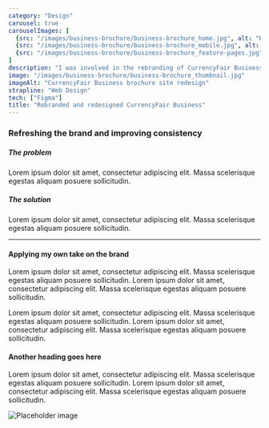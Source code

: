 ```yaml
---
category: "Design"
carousel: true
carouselImages: [
  {src: "/images/business-brochure/business-brochure_home.jpg", alt: "Home page for the new CurrencyFair Business website"},
  {src: "/images/business-brochure/business-brochure_mobile.jpg", alt: "Mobile versions of the CurrencyFair Business website"},
  {src: "/images/business-brochure/business-brochure_feature-pages.jpg", alt: "Feature pages on the new CurrencyFair Business website"},
]
description: "I was involved in the rebranding of CurrencyFair Business, a necessary step in the evolution of CurrencyFair as a product as they began to move away from personal money transfers and towards a high volume payments platform for businesses. This included updating the look and feel of CurrencyFair Business as a brand, and implementing it across the brochure site and creatives."
image: "/images/business-brochure/business-brochure_thumbnail.jpg"
imageAlt: "CurrencyFair Business brochure site redesign"
strapline: "Web Design"
tech: ["Figma"]
title: "Rebranded and redesigned CurrencyFair Business"
---
```


### Refreshing the brand and improving consistency

##### The problem
Lorem ipsum dolor sit amet, consectetur adipiscing elit. Massa scelerisque egestas aliquam posuere sollicitudin.

##### The solution
Lorem ipsum dolor sit amet, consectetur adipiscing elit. Massa scelerisque egestas aliquam posuere sollicitudin.

---

#### Applying my own take on the brand
Lorem ipsum dolor sit amet, consectetur adipiscing elit. Massa scelerisque egestas aliquam posuere sollicitudin. Lorem ipsum dolor sit amet, consectetur adipiscing elit. Massa scelerisque egestas aliquam posuere sollicitudin.

Lorem ipsum dolor sit amet, consectetur adipiscing elit. Massa scelerisque egestas aliquam posuere sollicitudin. Lorem ipsum dolor sit amet, consectetur adipiscing elit. Massa scelerisque egestas aliquam posuere sollicitudin.

#### Another heading goes here
Lorem ipsum dolor sit amet, consectetur adipiscing elit. Massa scelerisque egestas aliquam posuere sollicitudin. Lorem ipsum dolor sit amet, consectetur adipiscing elit. Massa scelerisque egestas aliquam posuere sollicitudin.

![Placeholder image](/images/image-placeholder.jpg)
